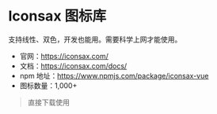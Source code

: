 # Iconsax 图标库

支持线性、双色，开发也能用。需要科学上网才能使用。


- 官网：https://iconsax.com/
- 文档：https://iconsax.com/docs/
- npm 地址：https://www.npmjs.com/package/iconsax-vue
- 图标数量：1,000+

> 直接下载使用
